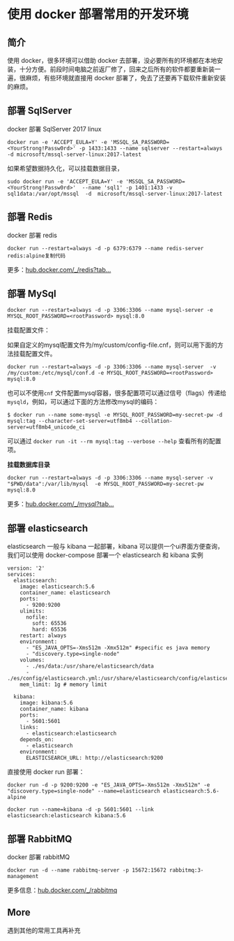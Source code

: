 # 使用 docker 部署常用的开发环境

## 简介

使用 docker，很多环境可以借助 docker 去部署，没必要所有的环境都在本地安装，十分方便。前段时间电脑之前返厂修了，回来之后所有的软件都要重新装一遍，很麻烦，有些环境就直接用 docker 部署了，免去了还要再下载软件重新安装的麻烦。

## 部署 SqlServer

docker 部署 SqlServer 2017 linux

```
docker run -e 'ACCEPT_EULA=Y' -e 'MSSQL_SA_PASSWORD=<YourStrong!Passw0rd>' -p 1433:1433 --name sqlserver --restart=always -d microsoft/mssql-server-linux:2017-latest
```

如果希望数据持久化，可以挂载数据目录，

```
sudo docker run -e 'ACCEPT_EULA=Y' -e 'MSSQL_SA_PASSWORD=<YourStrong!Passw0rd>'  --name 'sql1' -p 1401:1433 -v sql1data:/var/opt/mssql  -d  microsoft/mssql-server-linux:2017-latest
```

## 部署 Redis

docker 部署 redis

```
docker run --restart=always -d -p 6379:6379 --name redis-server redis:alpine复制代码
```

更多：[hub.docker.com/_/redis?tab…](https://hub.docker.com/_/redis?tab=description)

## 部署 MySql

```
docker run --restart=always -d -p 3306:3306 --name mysql-server -e MYSQL_ROOT_PASSWORD=<rootPassword> mysql:8.0
```

挂载配置文件：

如果自定义的mysql配置文件为/my/custom/config-file.cnf，则可以用下面的方法挂载配置文件。

```
docker run --restart=always -d -p 3306:3306 --name mysql-server  -v /my/custom:/etc/mysql/conf.d -e MYSQL_ROOT_PASSWORD=<rootPassword> mysql:8.0
```

也可以不使用`cnf` 文件配置mysql容器，很多配置项可以通过信号（flags）传递给`mysqld`，例如，可以通过下面的方法修改mysql的编码：

```
$ docker run --name some-mysql -e MYSQL_ROOT_PASSWORD=my-secret-pw -d mysql:tag --character-set-server=utf8mb4 --collation-server=utf8mb4_unicode_ci
```

可以通过 `docker run -it --rm mysql:tag --verbose --help` 查看所有的配置项。

**挂载数据库目录**

```
docker run --restart=always -d -p 3306:3306 --name mysql-server -v "$PWD/data":/var/lib/mysql  -e MYSQL_ROOT_PASSWORD=my-secret-pw mysql:8.0
```

更多：[hub.docker.com/_/mysql?tab…](https://hub.docker.com/_/mysql?tab=description)

## 部署 elasticsearch

elasticsearch 一般与 kibana 一起部署，kibana 可以提供一个ui界面方便查询，我们可以使用 docker-compose 部署一个 elasticsearch 和 kibana 实例

```
version: '2'
services:
  elasticsearch:
    image: elasticsearch:5.6
    container_name: elasticsearch
    ports:
      - 9200:9200
    ulimits:
      nofile:
        soft: 65536
        hard: 65536
    restart: always
    environment:
      - "ES_JAVA_OPTS=-Xms512m -Xmx512m" #specific es java memory
      - "discovery.type=single-node"
    volumes:
      - ./es/data:/usr/share/elasticsearch/data
      - ./es/config/elasticsearch.yml:/usr/share/elasticsearch/config/elasticsearch.yml
    mem_limit: 1g # memory limit

  kibana:
    image: kibana:5.6
    container_name: kibana
    ports:
      - 5601:5601
    links:
      - elasticsearch:elasticsearch
    depends_on:
      - elasticsearch
    environment:
      ELASTICSEARCH_URL: http://elasticsearch:9200
```

直接使用 docker run 部署：

```
docker run -d -p 9200:9200 -e "ES_JAVA_OPTS=-Xms512m -Xmx512m" -e "discovery.type=single-node" --name=elasticsearch elasticsearch:5.6-alpine

docker run --name=kibana -d -p 5601:5601 --link elasticsearch:elasticsearch kibana:5.6
```

## 部署 RabbitMQ

docker 部署 rabbitMQ

```
docker run -d --name rabbitmq-server -p 15672:15672 rabbitmq:3-management
```

更多信息：[hub.docker.com/_/rabbitmq](https://hub.docker.com/_/rabbitmq)

## More

遇到其他的常用工具再补充
